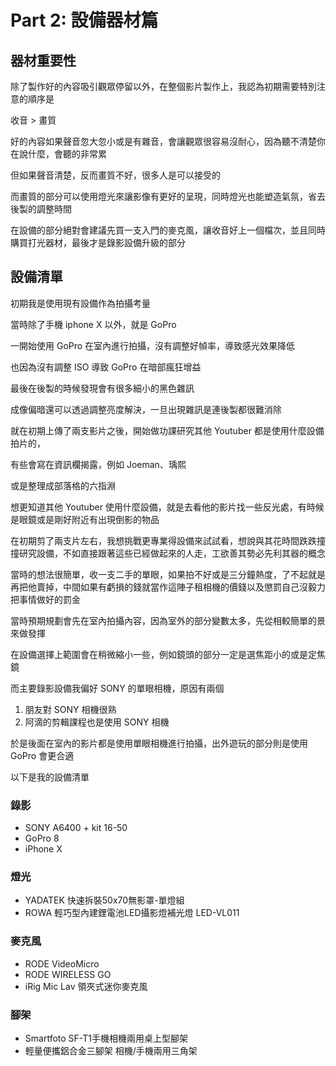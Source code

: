 # Part 2: 設備器材篇

## 器材重要性

除了製作好的內容吸引觀眾停留以外，在整個影片製作上，我認為初期需要特別注意的順序是

收音 > 畫質

好的內容如果聲音忽大忽小或是有雜音，會讓觀眾很容易沒耐心，因為聽不清楚你在說什麼，會聽的非常累

但如果聲音清楚，反而畫質不好，很多人是可以接受的

而畫質的部分可以使用燈光來讓影像有更好的呈現，同時燈光也能塑造氣氛，省去後製的調整時間

在設備的部分絕對會建議先買一支入門的麥克風，讓收音好上一個檔次，並且同時購買打光器材，最後才是錄影設備升級的部分

## 設備清單

初期我是使用現有設備作為拍攝考量

當時除了手機 iphone X 以外，就是 GoPro

一開始使用 GoPro 在室內進行拍攝，沒有調整好幀率，導致感光效果降低

也因為沒有調整 ISO 導致 GoPro 在暗部瘋狂增益

最後在後製的時候發現會有很多細小的黑色雜訊

成像偏暗還可以透過調整亮度解決，一旦出現雜訊是連後製都很難消除

就在初期上傳了兩支影片之後，開始做功課研究其他 Youtuber 都是使用什麼設備拍片的，

有些會寫在資訊欄揭露，例如 Joeman、瑀熙

或是整理成部落格的六指淵

想更知道其他 Youtuber 使用什麼設備，就是去看他的影片找一些反光處，有時候是眼鏡或是剛好附近有出現倒影的物品

在初期剪了兩支片左右，我想挑戰更專業得設備來試試看，想說與其花時間跌跌撞撞研究設備，不如直接跟著這些已經做起來的人走，工欲善其勢必先利其器的概念

當時的想法很簡單，收一支二手的單眼，如果拍不好或是三分鐘熱度，了不起就是再把他賣掉，中間如果有虧損的錢就當作這陣子租相機的價錢以及懲罰自己沒毅力把事情做好的罰金

當時預期規劃會先在室內拍攝內容，因為室外的部分變數太多，先從相較簡單的景來做發揮

在設備選擇上範圍會在稍微縮小一些，例如鏡頭的部分一定是選焦距小的或是定焦鏡

而主要錄影設備我偏好 SONY 的單眼相機，原因有兩個

1. 朋友對 SONY 相機很熟
2. 阿滴的剪輯課程也是使用 SONY 相機

於是後面在室內的影片都是使用單眼相機進行拍攝，出外遊玩的部分則是使用 GoPro 會更合適

以下是我的設備清單

### 錄影

- SONY A6400 + kit 16-50
- GoPro 8
- iPhone X


### 燈光

- YADATEK 快速拆裝50x70無影罩-單燈組
- ROWA 輕巧型內建鋰電池LED攝影燈補光燈 LED-VL011

### 麥克風

- RODE VideoMicro
- RODE WIRELESS GO
- iRig Mic Lav 領夾式迷你麥克風

### 腳架

- Smartfoto SF-T1手機相機兩用桌上型腳架
- 輕量便攜鋁合金三腳架 相機/手機兩用三角架